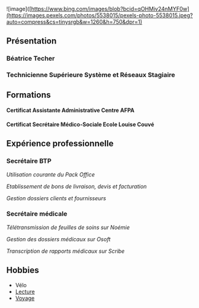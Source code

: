 ![image]([https://www.bing.com/images/blob?bcid=qOHMiv24nMYF0w](https://images.pexels.com/photos/5538015/pexels-photo-5538015.jpeg?auto=compress&cs=tinysrgb&w=1260&h=750&dpr=1)

## Présentation

### Béatrice Techer

### Technicienne Supérieure Système et Réseaux Stagiaire

## Formations

#### Certificat Assistante Administrative Centre AFPA

#### Certificat Secrétaire Médico-Sociale Ecole Louise Couvé
## Expérience professionnelle

### Secrétaire BTP

_Utilisation courante du Pack Office_

_Etablissement de bons de livraison, devis et facturation_

_Gestion dossiers clients et fournisseurs_


### Secrétaire médicale

_Télétransmission de feuilles de soins sur Noémie_

_Gestion des dossiers médicaux sur Osoft_

_Transcription de rapports médicaux sur Scribe_

## Hobbies

- Vélo
- [Lecture]
- [Voyage]

[Voyage]: <https://www.fr.lastminute.com/sejour/>
[Lecture]: <https://www.ebooksgratuits.com/>
